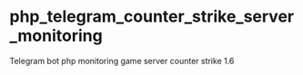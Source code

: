 # php_telegram_counter_strike_server_monitoring
Telegram bot php monitoring game server counter strike 1.6
